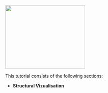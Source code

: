 
<div style="text-align: left;">
  <img src="../figures/course/structural_visualization.png" style=" height: 200;" width="250";>
</div>

This tutorial consists of the following sections:

* **Structural Vizualisation**
